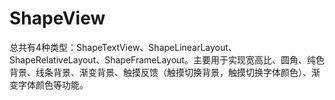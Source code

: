 # ShapeView
总共有4种类型：ShapeTextView、ShapeLinearLayout、ShapeRelativeLayout、ShapeFrameLayout。主要用于实现宽高比、圆角、纯色背景、线条背景、渐变背景、触摸反馈（触摸切换背景，触摸切换字体颜色）、渐变字体颜色等功能。


